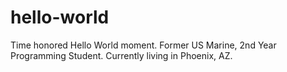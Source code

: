 # hello-world
Time honored Hello World moment.
Former US Marine, 2nd Year Programming Student. Currently living in Phoenix, AZ.

